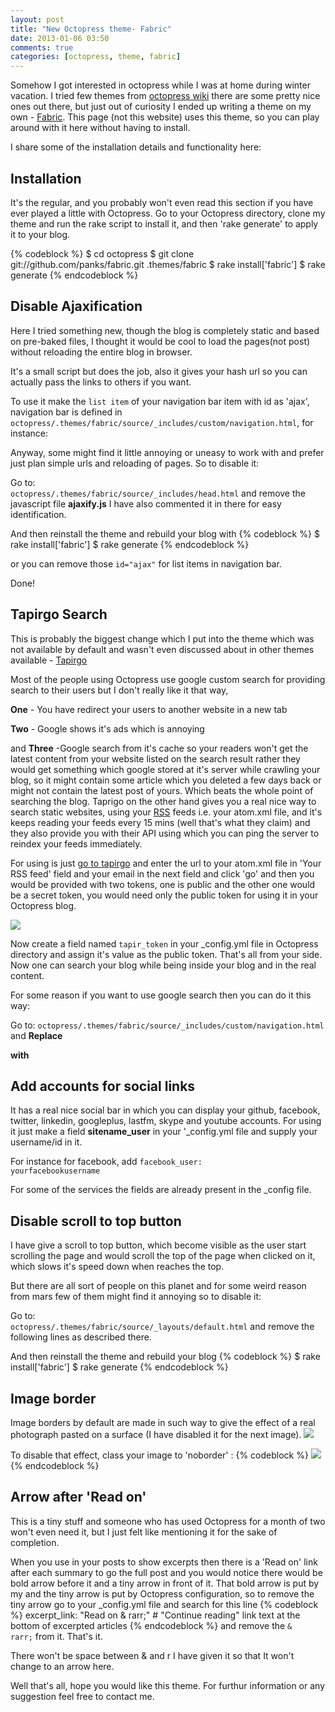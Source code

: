 ```yaml
---
layout: post
title: "New Octopress theme- Fabric"
date: 2013-01-06 03:50
comments: true
categories: [octopress, theme, fabric]
---
```

Somehow I got interested in octopress while I was at home during winter vacation. I tried few themes from <a href="https://github.com/imathis/octopress/wiki/3rd-Party-Octopress-Themes">octopress wiki</a> there are some pretty nice ones out there, but just out of curiosity I ended up writing a theme on my own - <a href="https://github.com/panks/fabric">Fabric</a>. This page (not this website) uses this theme, so you can play around with it here without having to install.

I share some of the installation details and functionality here:

<h2>Installation</h2>
It's the regular, and you probably won't even read this section if you have ever played a little with Octopress.
Go to your Octopress directory, clone my theme and run the rake script to install it, and then 'rake generate' to apply it to your blog.
<!-- more -->

{% codeblock %}
$ cd octopress
$ git clone git://github.com/panks/fabric.git .themes/fabric
$ rake install['fabric']
$ rake generate
{% endcodeblock %}

<h2>Disable Ajaxification</h2>
Here I tried something new, though the blog is completely static and based on pre-baked files, I thought it would be cool to load the pages(not post) without reloading the entire blog in browser.

It's a small script but does the job, also it gives your hash url so you can actually pass the links to others if you want. 

To use it make the <code>list item</code> of your navigation bar item  with id as 'ajax', navigation bar is defined in <code>octopress/.themes/fabric/source/_includes/custom/navigation.html</code>, for instance:
<script src="https://gist.github.com/4464452.js"></script>

Anyway, some might find it little annoying or uneasy to work with and prefer just plan simple urls and reloading of pages. So to disable it:

Go to: <code> octopress/.themes/fabric/source/_includes/head.html</code> and remove the javascript file <strong>ajaxify.js</strong> I have also commented it in there for easy identification.

And then reinstall the theme and rebuild your blog with
{% codeblock %}
$ rake install['fabric']
$ rake generate
{% endcodeblock %}

or you can remove those <code>id="ajax"</code> for list items in navigation bar.

Done!



<h2>Tapirgo Search</h2>

This is probably the biggest change which I put into the theme which was not available by default and wasn't even discussed about in other themes available - <a href="http://tapirgo.com/">Tapirgo</a>

Most of the people using Octopress use google custom search for providing search to their users but I don't really like it that way,

<strong>One</strong> - You have redirect your users to another website in a new tab

<strong>Two</strong> - Google shows it's ads which is annoying

and <strong>Three</strong> -Google search from it's cache so your readers won't get the latest content from your website listed on the search result rather they would get something which google stored at it's server while crawling your blog, so it might contain some article which you deleted a few days back or might not contain the latest post of yours. Which beats the whole point of searching the blog.
Taprigo on the other hand gives you a real nice way to search static websites, using your <a href="http://en.wikipedia.org/wiki/RSS">RSS</a> feeds i.e. your atom.xml file, and it's keeps reading your feeds every 15 mins (well that's what they claim) and they also provide you with their API using which you can ping the server to reindex your feeds immediately.

For using is just <a href="http://tapirgo.com/">go to tapirgo</a> and enter the url to your atom.xml file in 'Your RSS feed' field and your email in the next field and click 'go' and then you would be provided with two tokens, one is public and the other one would be a secret token, you would need only the public token for using it in your Octopress blog.

<img src="/images/posts/tapirgohome.png">

Now create a field named <code>tapir_token</code> in your _config.yml file in Octopress directory and assign it's value as the public token.
That's all from your side. Now one can search your blog while being inside your blog and in the real content.

For some reason if you want to use google search then you can do it this way:

Go to: <code>octopress/.themes/fabric/source/_includes/custom/navigation.html</code>
and <strong>Replace</strong>
<script src="https://gist.github.com/4464380.js"></script>

<strong>with</strong>

<script src="https://gist.github.com/4464423.js"></script>

<h2>Add accounts for social links</h2>
It has a real nice social bar in which you can display your github, facebook, twitter, linkedin, googleplus, lastfm, skype and youtube accounts.
For using it just make a field <strong>sitename_user</strong> in your '_config.yml file and supply your username/id in it.

For instance for facebook, add <code>facebook_user: yourfacebookusername</code>

For some of the services the fields are already present in the _config file.

<h2> Disable scroll to top button</h2>
I have give a scroll to top button, which become visible as the user start scrolling the page and would scroll the top of the page when clicked on it, which slows it's speed down when reaches the top.

But there are all sort of people on this planet and for some weird reason from mars few of them might find it annoying so to disable it:

Go to: <code> octopress/.themes/fabric/source/_layouts/default.html</code> and remove the following lines as described there.

And then reinstall the theme and rebuild your blog
{% codeblock %}
$ rake install['fabric']
$ rake generate
{% endcodeblock %}

<h2>Image border</h2>
Image borders by default are made in such way to give the effect of a real photograph pasted on a surface (I have disabled it for the next image).

<img class="noborder" src="/images/posts/imagewithborderex.png">

To disable that effect, class your image to 'noborder' :
{% codeblock %}
<img src="/image/location/filename.png" class="noborder">
{% endcodeblock %}


<h2>Arrow after 'Read on'</h2>
This is a tiny stuff and someone who has used Octopress for a month of two won't even need it, but I just felt like mentioning it for the sake of completion.

When you use <code><!--more--></code> in your posts to show excerpts then there is a 'Read on' link after each summary to go the full post and you would notice there would be bold arrow before it and a tiny arrow in front of it. That bold arrow is put by my and the tiny arrow is put by Octopress configuration, so to remove the tiny arrow go to your _config.yml file and search for this line
{% codeblock %}
excerpt_link: "Read on & rarr;"  # "Continue reading" link text at the bottom of excerpted articles
{% endcodeblock %}
and remove the <code>& rarr;</code> from it. That's it.

There won't be space between & and r I have given it so that It won't change to an arrow here.

Well that's all, hope you would like this theme. For furthur information or any suggestion feel free to contact me.

